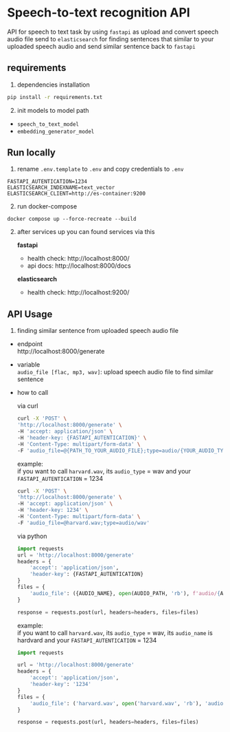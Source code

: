 # Speech-to-text recognition API

API for speech to text task by using `fastapi` as upload and convert speech audio file send to `elasticsearch` for finding sentences that similar to your uploaded speech audio and send similar sentence back to `fastapi`

## requirements
1) dependencies installation
```bash
pip install -r requirements.txt
```
2) init models to model path
- `speech_to_text_model`
- `embedding_generator_model`

## Run locally
1) rename `.env.template` to `.env` and copy credentials to `.env`
```
FASTAPI_AUTENTICATION=1234
ELASTICSEARCH_INDEXNAME=text_vector
ELASTICSEARCH_CLIENT=http://es-container:9200
```
2) run docker-compose
```
docker compose up --force-recreate --build
```
2) after services up you can found services via this

   **fastapi**
   - health check: http://localhost:8000/
   - api docs: http://localhost:8000/docs

   **elasticsearch**
   - health check: http://localhost:9200/


## API Usage

1) finding similar sentence from uploaded speech audio file
- endpoint\
http://localhost:8000/generate

- variable\
  `audio_file [flac, mp3, wav]`: upload speech audio file to find similar sentence 

- how to call 
    
    via curl
    ```bash
    curl -X 'POST' \
  'http://localhost:8000/generate' \
  -H 'accept: application/json' \
  -H 'header-key: {FASTAPI_AUTENTICATION}' \
  -H 'Content-Type: multipart/form-data' \
  -F 'audio_file=@{PATH_TO_YOUR_AUDIO_FILE};type=audio/{YOUR_AUDIO_TYPE}'
    ```
    example:\
    if you want to call `harvard.wav`, its `audio_type` = wav and your `FASTAPI_AUTENTICATION` = 1234
    ```bash
    curl -X 'POST' \
  'http://localhost:8000/generate' \
  -H 'accept: application/json' \
  -H 'header-key: 1234' \
  -H 'Content-Type: multipart/form-data' \
  -F 'audio_file=@harvard.wav;type=audio/wav'
    ```

    via python
    ```python
    import requests
    url = 'http://localhost:8000/generate'
    headers = {
        'accept': 'application/json',
        'header-key': {FASTAPI_AUTENTICATION}
    }
    files = {
        'audio_file': ({AUDIO_NAME}, open(AUDIO_PATH, 'rb'), f'audio/{AUDIO_TYPE}')
    }

    response = requests.post(url, headers=headers, files=files)
    ```
    example:\
    if you want to call `harvard.wav`, its `audio_type` = wav, its `audio_name` is hardvard and your `FASTAPI_AUTENTICATION` = 1234

    ```python
    import requests

    url = 'http://localhost:8000/generate'
    headers = {
        'accept': 'application/json',
        'header-key': '1234'
    }
    files = {
        'audio_file': ('harvard.wav', open('harvard.wav', 'rb'), 'audio/wav')
    }

    response = requests.post(url, headers=headers, files=files)
    ```
  
